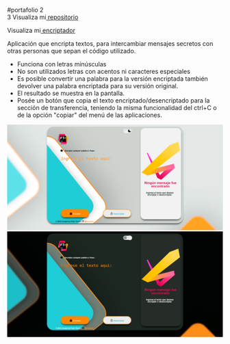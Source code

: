 #portafolio
2  
3  Visualiza mi<a href="https://github.com/truquinio/alura-challenge-1-Encriptador"> repositorio</a>

  Visualiza mi<a href="https://truquinio.github.io/alura-challenge-1-Encriptador/"> encriptador</a>

Aplicación que encripta textos, para intercambiar mensajes secretos con otras personas que sepan el código utilizado.

- Funciona con letras minúsculas
- No son utilizados letras con acentos ni caracteres especiales
- Es posible convertir una palabra para la versión encriptada también devolver una palabra encriptada para su versión original.
- El resultado se muestra en la pantalla.
- Posée un botón que copia el texto encriptado/desencriptado para la sección de transferencia, teniendo la misma funcionalidad del ctrl+C o de la opción "copiar" del menú de las aplicaciones.

![alt text](/Encriptador%20%231.png)
![alt text](/Encriptador%20%232.png)